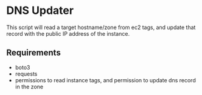 # DNS Updater
This script will read a target hostname/zone from ec2 tags, and update that record with the public IP address of the instance.

## Requirements
- boto3
- requests
- permissions to read instance tags, and permission to update dns record in the zone
